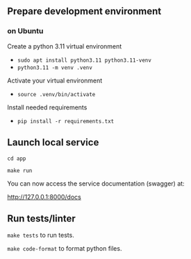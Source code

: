 ## Prepare development environment 

### on Ubuntu

Create a python 3.11 virtual environment
- `sudo apt install python3.11 python3.11-venv`
- `python3.11 -m venv .venv`

Activate your virtual environment
- `source .venv/bin/activate`

Install needed requirements
- `pip install -r requirements.txt`


## Launch local service

`cd app`

`make run`

You can now access the service documentation (swagger) at:

http://127.0.0.1:8000/docs


## Run tests/linter

`make tests` to run tests.

`make code-format` to format python files.
